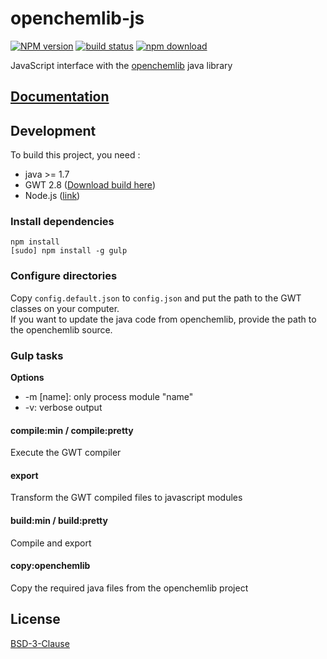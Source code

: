# openchemlib-js

  [![NPM version][npm-image]][npm-url]
  [![build status][travis-image]][travis-url]
  [![npm download][download-image]][download-url]

JavaScript interface with the [openchemlib](https://github.com/actelion/openchemlib) java library

## [Documentation](./Documentation.md)

## Development

To build this project, you need :
* java >= 1.7
* GWT 2.8 ([Download build here](http://goo.gl/62SeR5))
* Node.js ([link](https://nodejs.org/en/download/))

### Install dependencies

`npm install`  
`[sudo] npm install -g gulp`

### Configure directories

Copy `config.default.json` to `config.json` and put the path to the GWT classes on your computer.  
If you want to update the java code from openchemlib, provide the path to the openchemlib source.

### Gulp tasks

__Options__
* -m [name]: only process module "name"
* -v: verbose output

#### compile:min / compile:pretty

Execute the GWT compiler

#### export

Transform the GWT compiled files to javascript modules

#### build:min / build:pretty

Compile and export

#### copy:openchemlib

Copy the required java files from the openchemlib project

## License

[BSD-3-Clause](./LICENSE)

[npm-image]: https://img.shields.io/npm/v/openchemlib.svg?style=flat-square
[npm-url]: https://www.npmjs.com/package/openchemlib
[travis-image]: https://img.shields.io/travis/cheminfo/openchemlib-js/master.svg?style=flat-square
[travis-url]: https://travis-ci.org/cheminfo/openchemlib-js
[download-image]: https://img.shields.io/npm/dm/openchemlib.svg?style=flat-square
[download-url]: https://www.npmjs.com/package/openchemlib
